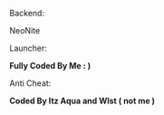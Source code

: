 Backend:

NeoNite

Launcher:

**Fully Coded By Me : )**

Anti Cheat:

**Coded By Itz Aqua and Wlst ( not me )**
